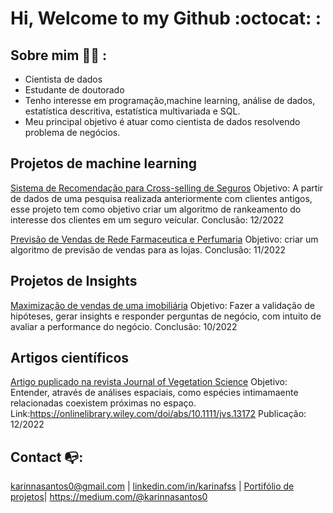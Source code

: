 # Hi, Welcome to my Github  :octocat: :

## Sobre mim :ok_woman: :
- Cientista de dados
- Estudante de doutorado
- Tenho interesse em programação,machine learning, análise de dados, estatística descritiva, estatística multivariada e SQL.
- Meu principal objetivo é atuar como cientista de dados resolvendo problema de negócios.

## Projetos de machine learning
[Sistema de Recomendação para Cross-selling de Seguros](https://github.com/karinnasantos/health_insurance_ranking)
Objetivo: A partir de dados de uma pesquisa realizada anteriormente com clientes antigos, esse projeto tem como objetivo criar um algoritmo de rankeamento do interesse dos clientes em um seguro veícular.
Conclusão: 12/2022

[Previsão de Vendas de Rede Farmaceutica e Perfumaria](https://github.com/karinnasantos/Projeto_rossmann)
Objetivo: criar um algoritmo de previsão de vendas para as lojas.
Conclusão: 11/2022

## Projetos de Insights
[Maximização de vendas de uma imobiliária](https://github.com/karinnasantos/houserocket_project)
Objetivo: Fazer a validação de hipóteses, gerar insights e responder perguntas de negócio, com intuito de avaliar a performance do negócio.
Conclusão: 10/2022

## Artigos científicos
[Artigo puplicado na revista Journal of Vegetation Science](https://github.com/karinnasantos/ferreira_santos_et_al)
Objetivo: Entender, através de análises espaciais, como espécies intimamaente relacionadas coexistem próximas no espaço. 
Link:https://onlinelibrary.wiley.com/doi/abs/10.1111/jvs.13172
Publicação: 12/2022

## Contact :mailbox_with_no_mail:: 
karinnasantos0@gmail.com  |  [linkedin.com/in/karinafss](https://www.linkedin.com/in/karinafss/) | [Portifólio de projetos](https://karinnasantos.github.io/project_portfolio/)|  https://medium.com/@karinnasantos0
